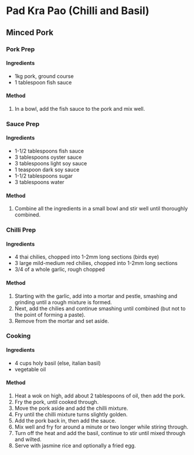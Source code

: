 # Pad Kra Pao (Chilli and Basil)

## Minced Pork

### Pork Prep

#### Ingredients

* 1kg pork, ground course
* 1 tablespoon fish sauce

#### Method

1. In a bowl, add the fish sauce to the pork and mix well.

### Sauce Prep

#### Ingredients

* 1-1/2 tablespoons fish sauce
* 3 tablespoons oyster sauce
* 3 tablespoons light soy sauce
* 1 teaspoon dark soy sauce
* 1-1/2 tablespoons sugar
* 3 tablespoons water

#### Method

1. Combine all the ingredients in a small bowl and stir well until thoroughly combined.

### Chilli Prep

#### Ingredients

* 4 thai chilies, chopped into 1-2mm long sections (birds eye)
* 3 large mild-medium red chilies, chopped into 1-2mm long sections
* 3/4 of a whole garlic, rough chopped

#### Method

1. Starting with the garlic, add into a mortar and pestle, smashing and grinding until a rough mixture is formed.
1. Next, add the chilies and continue smashing until combined (but not to the point of forming a paste).
1. Remove from the mortar and set aside.

### Cooking

#### Ingredients

* 4 cups holy basil (else, italian basil)
* vegetable oil

#### Method

1. Heat a wok on high, add about 2 tablespoons of oil, then add the pork.
1. Fry the pork, until cooked through.
1. Move the pork aside and add the chilli mixture.
1. Fry until the chilli mixture turns slightly golden.
1. Add the pork back in, then add the sauce.
1. Mix well and fry for around a minute or two longer while stiring through.
1. Turn off the heat and add the basil, continue to stir until mixed through and wilted.
1. Serve with jasmine rice and optionally a fried egg.
